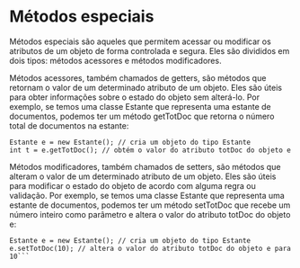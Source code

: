 # Métodos especiais
Métodos especiais são aqueles que permitem acessar ou modificar os atributos de um objeto de forma controlada e segura. Eles são divididos em dois tipos: métodos acessores e métodos modificadores.

Métodos acessores, também chamados de getters, são métodos que retornam o valor de um determinado atributo de um objeto. Eles são úteis para obter informações sobre o estado do objeto sem alterá-lo. Por exemplo, se temos uma classe Estante que representa uma estante de documentos, podemos ter um método getTotDoc que retorna o número total de documentos na estante:
```
Estante e = new Estante(); // cria um objeto do tipo Estante
int t = e.getTotDoc(); // obtém o valor do atributo totDoc do objeto e
```
Métodos modificadores, também chamados de setters, são métodos que alteram o valor de um determinado atributo de um objeto. Eles são úteis para modificar o estado do objeto de acordo com alguma regra ou validação. Por exemplo, se temos uma classe Estante que representa uma estante de documentos, podemos ter um método setTotDoc que recebe um número inteiro como parâmetro e altera o valor do atributo totDoc do objeto e:
```
Estante e = new Estante(); // cria um objeto do tipo Estante
e.setTotDoc(10); // altera o valor do atributo totDoc do objeto e para 10```
